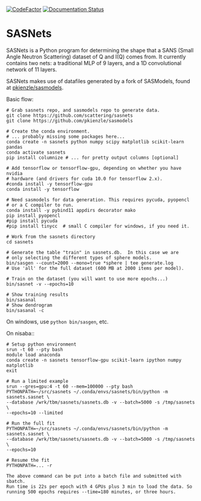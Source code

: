 [![CodeFactor](https://www.codefactor.io/repository/github/scattering/sasnets/badge)](https://www.codefactor.io/repository/github/scattering/sasnets)
[![Documentation Status](https://readthedocs.org/projects/sasnets/badge/?version=latest)](https://sasnets.readthedocs.io/en/latest/?badge=latest)
# SASNets

SASNets is a Python program for determining the shape that a SANS (Small Angle Neutron Scattering) dataset of Q and I(Q) comes from. It currently contains two nets: a traditional MLP of 9 layers, and a 1D convolutional network of 11 layers.

SASNets makes use of datafiles generated by a fork of SASModels, found at [pkienzle/sasmodels](https://github.com/pkienzle/sasmodels).

Basic flow:

    # Grab sasnets repo, and sasmodels repo to generate data.
    git clone https://github.com/scattering/sasnets
    git clone https://github.com/pkienzle/sasmodels

    # Create the conda environment.
    # ... probably missing some packages here...
    conda create -n sasnets python numpy scipy matplotlib scikit-learn pandas
    conda activate sasnets
    pip install columnize # ... for pretty output columns [optional]

    # Add tensorflow or tensorflow-gpu, depending on whether you have nvidia
    # hardware (and drivers for cuda 10.0 for tensorflow 2.x).
    #conda install -y tensorflow-gpu
    conda install -y tensorflow

    # Need sasmodels for data generation. This requires pycuda, pyopencl
    # or a C compiler to run.
    conda install -y pybind11 appdirs decorator mako
    pip install pyopencl
    #pip install pycuda
    #pip install tinycc  # small C compiler for windows, if you need it.

    # Work from the sasnets directory
    cd sasnets

    # Generate the table "train" in sasnets.db.  In this case we are
    # only selecting the different types of sphere models.
    bin/sasgen --count=2000 --mono=true *sphere | tee generate.log
    # Use 'all' for the full dataset (600 MB at 2000 items per model).

    # Train on the dataset (you will want to use more epochs...)
    bin/sasnet -v --epochs=10

    # Show training results
    bin/sasanal
    # Show dendrogram
    bin/sasanal -c

On windows, use `python bin/sasgen`, etc.

On nisaba::

    # Setup python environment
    srun -t 60 --pty bash
    module load anaconda
    conda create -n sasnets tensorflow-gpu scikit-learn ipython numpy matplotlib
    exit

    # Run a limited example
    srun --gres=gpu:4 -t 60 --mem=100000 --pty bash
    PYTHONPATH=~/src/sasnets ~/.conda/envs/sasnets/bin/python -m sasnets.sasnet \
    --database /wrk/tbm/sasnets/sasnets.db -v --batch=5000 -s /tmp/sasnets \
    --epochs=10 --limited

    # Run the full fit
    PYTHONPATH=~/src/sasnets ~/.conda/envs/sasnets/bin/python -m sasnets.sasnet \
    --database /wrk/tbm/sasnets/sasnets.db -v --batch=5000 -s /tmp/sasnets \
    --epochs=10

    # Resume the fit
    PYTHONPATH=... -r

    The above command can be put into a batch file and submitted with sbatch.
    Run time is 22s per epoch with 4 GPUs plus 3 min to load the data. So
    running 500 epochs requires --time=180 minutes, or three hours.
